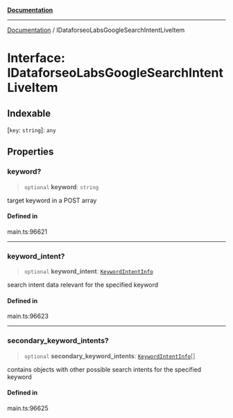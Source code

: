 [**Documentation**](../README.md)

***

[Documentation](../README.md) / IDataforseoLabsGoogleSearchIntentLiveItem

# Interface: IDataforseoLabsGoogleSearchIntentLiveItem

## Indexable

 \[`key`: `string`\]: `any`

## Properties

### keyword?

> `optional` **keyword**: `string`

target keyword in a POST array

#### Defined in

main.ts:96621

***

### keyword\_intent?

> `optional` **keyword\_intent**: [`KeywordIntentInfo`](../classes/KeywordIntentInfo.md)

search intent data relevant for the specified keyword

#### Defined in

main.ts:96623

***

### secondary\_keyword\_intents?

> `optional` **secondary\_keyword\_intents**: [`KeywordIntentInfo`](../classes/KeywordIntentInfo.md)[]

contains objects with other possible search intents for the specified keyword

#### Defined in

main.ts:96625
